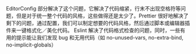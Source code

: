 EditorConfig 部分解决了这个问题，它解决了代码缩紧，行末不出现空格符等问题，但是对于统一整个代码的风格，这些做得还是太少了。Prettier 很好地解决了剩下的问题，通过配置，我们可以制定想要的代码风格，然后通过脚本或编辑器插件来一键格式化／美化代码。
Eslint 解决了代码格式检查的问题，同时，一些有用的提示能让我们发现 bug 和无用代码（如 no-unused-vars, no-extra-bind, no-implicit-globals）